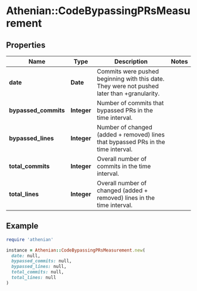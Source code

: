 # Athenian::CodeBypassingPRsMeasurement

## Properties

| Name | Type | Description | Notes |
| ---- | ---- | ----------- | ----- |
| **date** | **Date** | Commits were pushed beginning with this date. They were not pushed later than +granularity. |  |
| **bypassed_commits** | **Integer** | Number of commits that bypassed PRs in the time interval. |  |
| **bypassed_lines** | **Integer** | Number of changed (added + removed) lines that bypassed PRs in the time interval. |  |
| **total_commits** | **Integer** | Overall number of commits in the time interval. |  |
| **total_lines** | **Integer** | Overall number of changed (added + removed) lines in the time interval. |  |

## Example

```ruby
require 'athenian'

instance = Athenian::CodeBypassingPRsMeasurement.new(
  date: null,
  bypassed_commits: null,
  bypassed_lines: null,
  total_commits: null,
  total_lines: null
)
```

